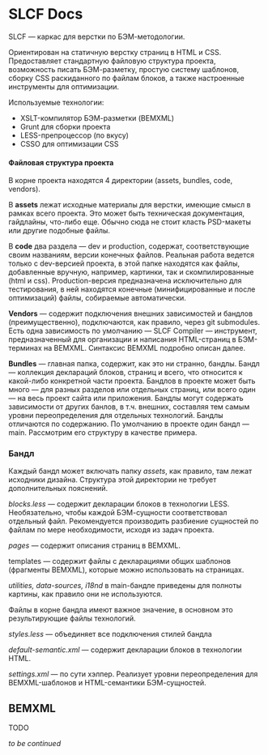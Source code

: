 SLCF Docs
=========

SLCF — каркас для верстки по БЭМ-методологии.

Ориентирован на статичную верстку страниц в HTML и CSS. Предоставляет стандартную файловую структура проекта, возможность писать БЭМ-разметку, простую систему шаблонов, сборку CSS раскиданного по файлам блоков, а также настроенные инструменты для оптимизации.

Используемые технологии:
- XSLT-компилятор БЭМ-разметки (BEMXML)
- Grunt для сборки проекта
- LESS-препроцессор (по вкусу)
- CSSO для оптимизации CSS

#### Файловая структура проекта

В корне проекта находятся 4 директории (assets, bundles, code, vendors).

В **assets** лежат исходные материалы для верстки, имеющие смысл в рамках всего проекта. Это может быть техническая документация, гайдлайны, что-либо еще. Обычно сюда не стоит класть PSD-макеты или другие подобные файлы.

В **code** два раздела — dev и production, содержат, соответствующие своим названиям, версии конечных файлов. Реальная работа ведется только с dev-версией проекта, в этой папке находятся как файлы, добавленные вручную, например, картинки, так и скомпилированные (html и css). Production-версия предназначена исключительно для тестирования, в ней находятся конечные (минифицированные и после оптимизаций) файлы, собираемые автоматически.

**Vendors** — содержит подключения внешних зависимостей и бандлов (преимущественно), подключаются, как правило, через git submodules. Есть одна зависимость по умолчанию — SLCF Compiler — инструмент, предназначенный для организации и написания HTML-страниц в БЭМ-терминах на BEMXML. Синтаксис BEMXML подробно описан далее.

**Bundles** — главная папка, содержит, как это ни странно, бандлы. Бандл — коллекция деклараций блоков, страниц и всего, что относится к какой-либо конкретной части проекта. Бандлов в проекте может быть много — для разных разделов или отдельных страниц, или всего один — на весь проект сайта или приложения. Бандлы могут содержать зависимости от других банлов, в т.ч. внешних, составляя тем самым уровни переопределения для отдельных технологий. Бандлы отличаются по содержанию. По умолчанию в проекте один бандл — main. Рассмотрим его структуру в качестве примера.

### Бандл

Каждый бандл может включать папку _assets_, как правило, там лежат исходники дизайна. Структура этой директории не требует дополнительных пояснений. 

_blocks.less_ — содержит декларации блоков в технологии LESS. Необязательно, чтобы каждой БЭМ-сущности соответствовал отдельный файл. Рекомендуется производить разбиение сущностей по файлам по мере необходимости, исходя из задач проекта. 

_pages_ — содержит описания страниц в BEMXML.

templates — содержит файлы с декларациями общих шаблонов (фрагменты BEMXML), которые можно использовать на страницах.

_utilities, data-sources, i18nd_ в main-бандле приведены для полноты картины, как правило они не используются.

Файлы в корне бандла имеют важное значение, в основном это результирующие файлы технологий.

_styles.less_ — объединяет все подключения стилей бандла

_default-semantic.xml_ — содержит декларации блоков в технологии HTML.

_settings.xml_ — по сути хэлпер. Реализует уровни переопределения для BEMXML-шаблонов и HTML-семантики БЭМ-сущностей.

## BEMXML

TODO

_to be continued_
